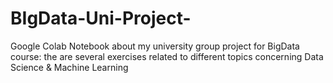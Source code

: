 # BIgData-Uni-Project-
Google Colab Notebook about my university group project for BigData course: the are several exercises related to different topics concerning Data Science &amp; Machine Learning
